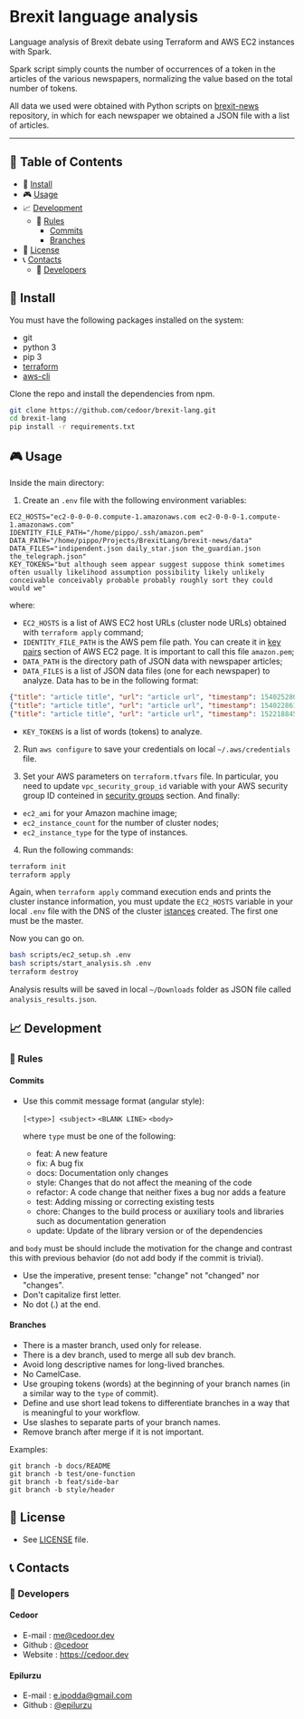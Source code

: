 # Brexit language analysis

Language analysis of Brexit debate using Terraform and AWS EC2 instances with Spark.

Spark script simply counts the number of occurrences of a token in the articles of the various newspapers, normalizing the value based on the total number of tokens.

All data we used were obtained with Python scripts on [brexit-news](https://github.com/epilurzu/brexit-news) repository, in which for each newspaper we obtained a JSON file with a list of articles.

___

## :paperclip: Table of Contents
- :hammer: [Install](#hammer-install)
- :video_game: [Usage](#video_game-usage)
- :chart_with_upwards_trend: [Development](#chart_with_upwards_trend-development)
  - :scroll: [Rules](#scroll-rules)
    - [Commits](#commits)
    - [Branches](#branches)
- :page_facing_up: [License](#page_facing_up-license)
- :telephone_receiver: [Contacts](#telephone_receiver-contacts)
  - :boy: [Developers](#boy-developers)

## :hammer: Install

You must have the following packages installed on the system:
- git
- python 3
- pip 3
- [terraform](https://www.terraform.io/docs/cli-index.html)
- [aws-cli](https://docs.aws.amazon.com/cli/latest/userguide/install-cliv2-linux.html)

Clone the repo and install the dependencies from npm.

```bash
git clone https://github.com/cedoor/brexit-lang.git
cd brexit-lang
pip install -r requirements.txt
```

## :video_game: Usage

Inside the main directory:

1. Create an `.env` file with the following environment variables:

```
EC2_HOSTS="ec2-0-0-0-0.compute-1.amazonaws.com ec2-0-0-0-1.compute-1.amazonaws.com"
IDENTITY_FILE_PATH="/home/pippo/.ssh/amazon.pem"
DATA_PATH="/home/pippo/Projects/BrexitLang/brexit-news/data"
DATA_FILES="indipendent.json daily_star.json the_guardian.json the_telegraph.json"
KEY_TOKENS="but although seem appear suggest suppose think sometimes often usually likelihood assumption possibility likely unlikely conceivable conceivably probable probably roughly sort they could would we"
```
where:
* `EC2_HOSTS` is a list of AWS EC2 host URLs (cluster node URLs) obtained with `terraform apply` command;
* `IDENTITY_FILE_PATH` is the AWS pem file path. You can create it in [key pairs](https://eu-west-2.console.aws.amazon.com/ec2/v2/home?region=eu-west-2#KeyPairs:) section of AWS EC2 page. It is important to call this file `amazon.pem`;
* `DATA_PATH` is the directory path of JSON data with newspaper articles;
* `DATA_FILES` is a list of JSON data files (one for each newspaper) to analyze. Data has to be in the following format:
```json
{"title": "article title", "url": "article url", "timestamp": 1540252800000, "content": "article body"}
{"title": "article title", "url": "article url", "timestamp": 1540228613000, "content": "article body"}
{"title": "article title", "url": "article url", "timestamp": 1522188456900, "content": "article body"}
```
* `KEY_TOKENS` is a list of words (tokens) to analyze.

2. Run `aws configure` to save your credentials on local `~/.aws/credentials` file.

3. Set your AWS parameters on `terraform.tfvars` file. In particular, you need to update `vpc_security_group_id` variable with your AWS security group ID conteined in [security groups](https://console.aws.amazon.com/ec2/v2/home?region=us-east-1#SecurityGroups:sort=desc:description) section. And finally:
* `ec2_ami` for your Amazon machine image;
* `ec2_instance_count` for the number of cluster nodes;
* `ec2_instance_type` for the type of instances.

4. Run the following commands:

```bash
terraform init
terraform apply
```
Again, when `terraform apply` command execution ends and prints the cluster instance information, you must update the `EC2_HOSTS` variable in your local `.env` file with the DNS of the cluster [istances](https://console.aws.amazon.com/ec2/v2/home?region=us-east-1#Instances:sort=instanceId) created. The first one must be the master.

Now you can go on.
```bash
bash scripts/ec2_setup.sh .env
bash scripts/start_analysis.sh .env
terraform destroy
```

Analysis results will be saved in local `~/Downloads` folder as JSON file called `analysis_results.json`.

## :chart_with_upwards_trend: Development

### :scroll: Rules

#### Commits

* Use this commit message format (angular style):  

    `[<type>] <subject>`
    `<BLANK LINE>`
    `<body>`

    where `type` must be one of the following:

    - feat: A new feature
    - fix: A bug fix
    - docs: Documentation only changes
    - style: Changes that do not affect the meaning of the code
    - refactor: A code change that neither fixes a bug nor adds a feature
    - test: Adding missing or correcting existing tests
    - chore: Changes to the build process or auxiliary tools and libraries such as documentation generation
    - update: Update of the library version or of the dependencies

and `body` must be should include the motivation for the change and contrast this with previous behavior (do not add body if the commit is trivial). 

* Use the imperative, present tense: "change" not "changed" nor "changes".
* Don't capitalize first letter.
* No dot (.) at the end.

#### Branches

* There is a master branch, used only for release.
* There is a dev branch, used to merge all sub dev branch.
* Avoid long descriptive names for long-lived branches.
* No CamelCase.
* Use grouping tokens (words) at the beginning of your branch names (in a similar way to the `type` of commit).
* Define and use short lead tokens to differentiate branches in a way that is meaningful to your workflow.
* Use slashes to separate parts of your branch names.
* Remove branch after merge if it is not important.

Examples:
    
    git branch -b docs/README
    git branch -b test/one-function
    git branch -b feat/side-bar
    git branch -b style/header

## :page_facing_up: License
* See [LICENSE](https://github.com/cedoor/brexit-lang/blob/master/LICENSE) file.

## :telephone_receiver: Contacts
### :boy: Developers

#### Cedoor
* E-mail : me@cedoor.dev
* Github : [@cedoor](https://github.com/cedoor)
* Website : https://cedoor.dev

#### Epilurzu
* E-mail : e.ipodda@gmail.com
* Github : [@epilurzu](https://github.com/epilurzu)
